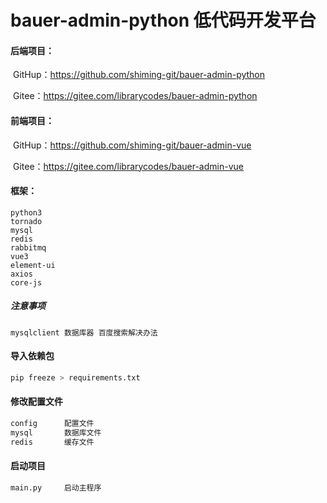 # bauer-admin-python 低代码开发平台

#### 后端项目：

​	GitHup：https://github.com/shiming-git/bauer-admin-python

​	Gitee：https://gitee.com/librarycodes/bauer-admin-python

#### 前端项目：

​	GitHup：https://github.com/shiming-git/bauer-admin-vue

​	Gitee：https://gitee.com/librarycodes/bauer-admin-vue



#### 框架：

```
python3
tornado
mysql
redis
rabbitmq
vue3 
element-ui
axios
core-js
```



##### 注意事项

```
mysqlclient 数据库器 百度搜索解决办法
```



#### 导入依赖包

```python
pip freeze > requirements.txt
```



#### 修改配置文件

```python
config      配置文件
mysql       数据库文件
redis       缓存文件
```



#### 启动项目

```python
main.py     启动主程序
```



